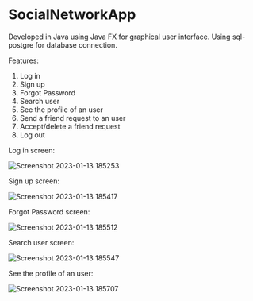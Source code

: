 # SocialNetworkApp
Developed in Java using Java FX for graphical user interface. Using sql-postgre for database connection.

Features:
1. Log in
2. Sign up
3. Forgot Password
4. Search user
5. See the profile of an user
6. Send a friend request to an user
7. Accept/delete a friend request
8. Log out

Log in screen:

![Screenshot 2023-01-13 185253](https://user-images.githubusercontent.com/105213297/212378464-19091f22-028c-41d4-a2c7-094aed1a0bfc.png)

Sign up screen:

![Screenshot 2023-01-13 185417](https://user-images.githubusercontent.com/105213297/212378511-7b5908a2-6148-4925-8f82-8287fa762c05.png)

Forgot Password screen:

![Screenshot 2023-01-13 185512](https://user-images.githubusercontent.com/105213297/212378550-4558541e-9796-4fbb-8b2a-ad8fccfcd3c0.png)

Search user screen:

![Screenshot 2023-01-13 185547](https://user-images.githubusercontent.com/105213297/212378609-654eca3e-5d95-47c9-9e90-67ba391358e6.png)

See the profile of an user:

![Screenshot 2023-01-13 185707](https://user-images.githubusercontent.com/105213297/212378698-a9a1c7f8-6fed-4c08-a02c-60fb63919325.png)
